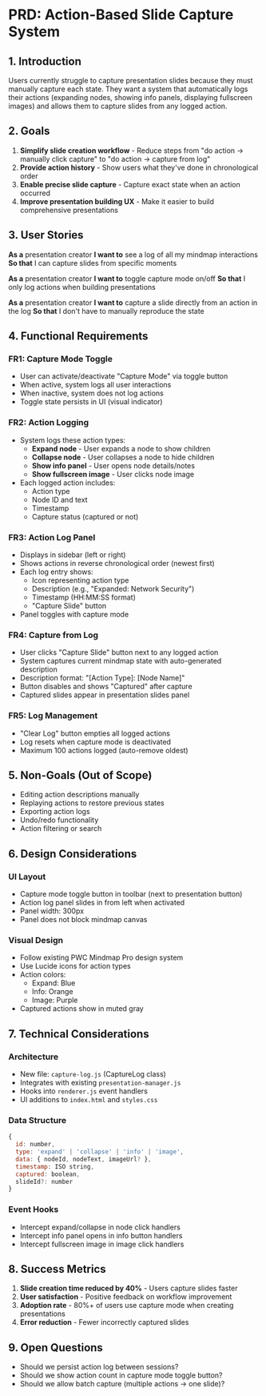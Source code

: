 # PRD: Action-Based Slide Capture System

## 1. Introduction

Users currently struggle to capture presentation slides because they must manually capture each state. They want a system that automatically logs their actions (expanding nodes, showing info panels, displaying fullscreen images) and allows them to capture slides from any logged action.

## 2. Goals

1. **Simplify slide creation workflow** - Reduce steps from "do action → manually click capture" to "do action → capture from log"
2. **Provide action history** - Show users what they've done in chronological order
3. **Enable precise slide capture** - Capture exact state when an action occurred
4. **Improve presentation building UX** - Make it easier to build comprehensive presentations

## 3. User Stories

**As a** presentation creator
**I want to** see a log of all my mindmap interactions
**So that** I can capture slides from specific moments

**As a** presentation creator
**I want to** toggle capture mode on/off
**So that** I only log actions when building presentations

**As a** presentation creator
**I want to** capture a slide directly from an action in the log
**So that** I don't have to manually reproduce the state

## 4. Functional Requirements

### FR1: Capture Mode Toggle
- User can activate/deactivate "Capture Mode" via toggle button
- When active, system logs all user interactions
- When inactive, system does not log actions
- Toggle state persists in UI (visual indicator)

### FR2: Action Logging
- System logs these action types:
  - **Expand node** - User expands a node to show children
  - **Collapse node** - User collapses a node to hide children
  - **Show info panel** - User opens node details/notes
  - **Show fullscreen image** - User clicks node image
- Each logged action includes:
  - Action type
  - Node ID and text
  - Timestamp
  - Capture status (captured or not)

### FR3: Action Log Panel
- Displays in sidebar (left or right)
- Shows actions in reverse chronological order (newest first)
- Each log entry shows:
  - Icon representing action type
  - Description (e.g., "Expanded: Network Security")
  - Timestamp (HH:MM:SS format)
  - "Capture Slide" button
- Panel toggles with capture mode

### FR4: Capture from Log
- User clicks "Capture Slide" button next to any logged action
- System captures current mindmap state with auto-generated description
- Description format: "[Action Type]: [Node Name]"
- Button disables and shows "Captured" after capture
- Captured slides appear in presentation slides panel

### FR5: Log Management
- "Clear Log" button empties all logged actions
- Log resets when capture mode is deactivated
- Maximum 100 actions logged (auto-remove oldest)

## 5. Non-Goals (Out of Scope)

- Editing action descriptions manually
- Replaying actions to restore previous states
- Exporting action logs
- Undo/redo functionality
- Action filtering or search

## 6. Design Considerations

### UI Layout
- Capture mode toggle button in toolbar (next to presentation button)
- Action log panel slides in from left when activated
- Panel width: 300px
- Panel does not block mindmap canvas

### Visual Design
- Follow existing PWC Mindmap Pro design system
- Use Lucide icons for action types
- Action colors:
  - Expand: Blue
  - Info: Orange
  - Image: Purple
- Captured actions show in muted gray

## 7. Technical Considerations

### Architecture
- New file: `capture-log.js` (CaptureLog class)
- Integrates with existing `presentation-manager.js`
- Hooks into `renderer.js` event handlers
- UI additions to `index.html` and `styles.css`

### Data Structure
```javascript
{
  id: number,
  type: 'expand' | 'collapse' | 'info' | 'image',
  data: { nodeId, nodeText, imageUrl? },
  timestamp: ISO string,
  captured: boolean,
  slideId?: number
}
```

### Event Hooks
- Intercept expand/collapse in node click handlers
- Intercept info panel opens in info button handlers
- Intercept fullscreen image in image click handlers

## 8. Success Metrics

1. **Slide creation time reduced by 40%** - Users capture slides faster
2. **User satisfaction** - Positive feedback on workflow improvement
3. **Adoption rate** - 80%+ of users use capture mode when creating presentations
4. **Error reduction** - Fewer incorrectly captured slides

## 9. Open Questions

- Should we persist action log between sessions?
- Should we show action count in capture mode toggle button?
- Should we allow batch capture (multiple actions → one slide)?
